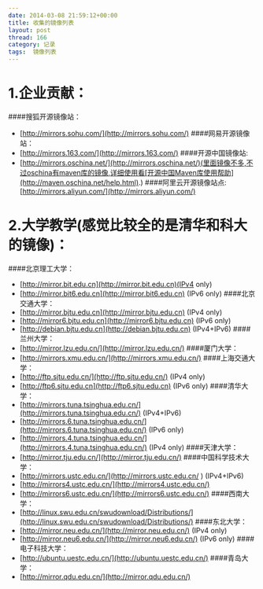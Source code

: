 ```yaml
---
date: 2014-03-08 21:59:12+00:00
title: 收集的镜像列表
layout: post
thread: 166
category: 记录
tags:  镜像列表
---
```

1.企业贡献：
===============
####搜狐开源镜像站：
* [http://mirrors.sohu.com/](http://mirrors.sohu.com/)
####网易开源镜像站：
* [http://mirrors.163.com/](http://mirrors.163.com/)
####开源中国镜像站: 
* [http://mirrors.oschina.net/](http://mirrors.oschina.net/)(里面镜像不多,不过oschina有maven库的镜像,详细使用看[开源中国Maven库使用帮助](http://maven.oschina.net/help.html).)
####阿里云开源镜像站点:
[http://mirrors.aliyun.com/](http://mirrors.aliyun.com/)

2.大学教学(感觉比较全的是清华和科大的镜像)：
===============
####北京理工大学：
* [http://mirror.bit.edu.cn](http://mirror.bit.edu.cn)(IPv4 only)
* [http://mirror.bit6.edu.cn](http://mirror.bit6.edu.cn) (IPv6 only)
####北京交通大学：
* [http://mirror.bjtu.edu.cn](http://mirror.bjtu.edu.cn) (IPv4 only)
* [http://mirror6.bjtu.edu.cn](http://mirror6.bjtu.edu.cn) (IPv6 only)
* [http://debian.bjtu.edu.cn](http://debian.bjtu.edu.cn) (IPv4+IPv6)
####兰州大学：
* [http://mirror.lzu.edu.cn/](http://mirror.lzu.edu.cn/)
####厦门大学：
* [http://mirrors.xmu.edu.cn/](http://mirrors.xmu.edu.cn/)
####上海交通大学：
* [http://ftp.sjtu.edu.cn/](http://ftp.sjtu.edu.cn/) (IPv4 only)
* [http://ftp6.sjtu.edu.cn](http://ftp6.sjtu.edu.cn) (IPv6 only)
####清华大学：
* [http://mirrors.tuna.tsinghua.edu.cn/](http://mirrors.tuna.tsinghua.edu.cn/) (IPv4+IPv6)
* [http://mirrors.6.tuna.tsinghua.edu.cn/](http://mirrors.6.tuna.tsinghua.edu.cn/) (IPv6 only)
* [http://mirrors.4.tuna.tsinghua.edu.cn/](http://mirrors.4.tuna.tsinghua.edu.cn/) (IPv4 only)
####天津大学：
* [http://mirror.tju.edu.cn/](http://mirror.tju.edu.cn/)
####中国科学技术大学：
* [http://mirrors.ustc.edu.cn/](http://mirrors.ustc.edu.cn/ ) (IPv4+IPv6)
* [http://mirrors4.ustc.edu.cn/](http://mirrors4.ustc.edu.cn/)
* [http://mirrors6.ustc.edu.cn/](http://mirrors6.ustc.edu.cn/)
####西南大学：
* [http://linux.swu.edu.cn/swudownload/Distributions/](http://linux.swu.edu.cn/swudownload/Distributions/)
####东北大学：
* [http://mirror.neu.edu.cn/](http://mirror.neu.edu.cn/) (IPv4 only)
* [http://mirror.neu6.edu.cn/](http://mirror.neu6.edu.cn/) (IPv6 only)
####电子科技大学：
* [http://ubuntu.uestc.edu.cn/](http://ubuntu.uestc.edu.cn/)
####青岛大学：
* [http://mirror.qdu.edu.cn/](http://mirror.qdu.edu.cn/)
